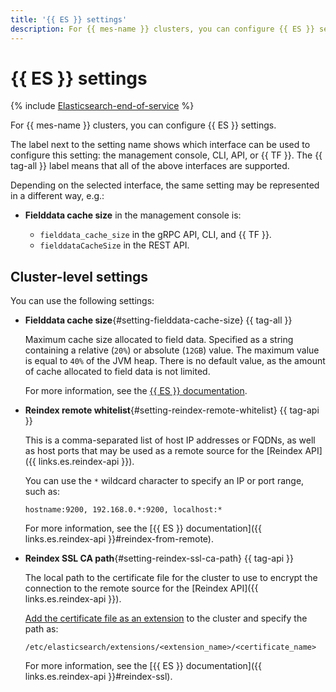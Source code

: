 ```yaml
---
title: '{{ ES }} settings'
description: For {{ mes-name }} clusters, you can configure {{ ES }} settings.
---
```


# {{ ES }} settings

{% include [Elasticsearch-end-of-service](../../_includes/mdb/mes/note-end-of-service.md) %}

For {{ mes-name }} clusters, you can configure {{ ES }} settings.

The label next to the setting name shows which interface can be used to configure this setting: the management console, CLI, API, or {{ TF }}. The {{ tag-all }} label means that all of the above interfaces are supported.

Depending on the selected interface, the same setting may be represented in a different way, e.g.:

* **Fielddata cache size** in the management console is:

   * `fielddata_cache_size` in the gRPC API, CLI, and {{ TF }}.
   * `fielddataCacheSize` in the REST API.

## Cluster-level settings

You can use the following settings:

* **Fielddata cache size**{#setting-fielddata-cache-size} {{ tag-all }}

   Maximum cache size allocated to field data. Specified as a string containing a relative (`20%`) or absolute (`12GB`) value. The maximum value is equal to `40%` of the JVM heap. There is no default value, as the amount of cache allocated to field data is not limited.

   For more information, see the [{{ ES }} documentation](https://www.elastic.co/guide/en/elasticsearch/reference/current/modules-fielddata.html).

* **Reindex remote whitelist**{#setting-reindex-remote-whitelist} {{ tag-api }}

   This is a comma-separated list of host IP addresses or FQDNs, as well as host ports that may be used as a remote source for the [Reindex API]({{ links.es.reindex-api }}).

   You can use the `*` wildcard character to specify an IP or port range, such as:

   ```text
   hostname:9200, 192.168.0.*:9200, localhost:*
   ```

   For more information, see the [{{ ES }} documentation]({{ links.es.reindex-api }}#reindex-from-remote).

* **Reindex SSL CA path**{#setting-reindex-ssl-ca-path} {{ tag-api }}

   The local path to the certificate file for the cluster to use to encrypt the connection to the remote source for the [Reindex API]({{ links.es.reindex-api }}).

   [Add the certificate file as an extension](../operations/cluster-extensions.md#add) to the cluster and specify the path as:

   ```text
   /etc/elasticsearch/extensions/<extension_name>/<certificate_name>
   ```

   For more information, see the [{{ ES }} documentation]({{ links.es.reindex-api }}#reindex-ssl).
